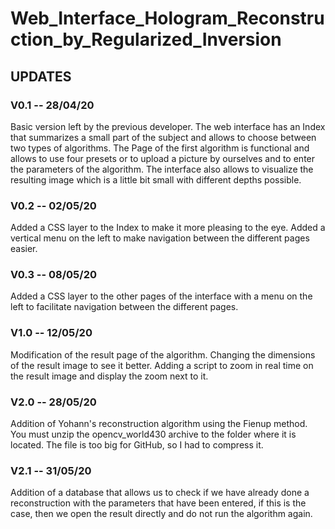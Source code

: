 # Web_Interface_Hologram_Reconstruction_by_Regularized_Inversion
## UPDATES
### V0.1 -- 28/04/20
Basic version left by the previous developer.
The web interface has an Index that summarizes a small part of the subject and allows to choose between two types of algorithms.
The Page of the first algorithm is functional and allows to use four presets or to upload a picture by ourselves and to enter the parameters of the algorithm.
The interface also allows to visualize the resulting image which is a little bit small with different depths possible.
### V0.2 -- 02/05/20
Added a CSS layer to the Index to make it more pleasing to the eye.
Added a vertical menu on the left to make navigation between the different pages easier.
### V0.3 -- 08/05/20
Added a CSS layer to the other pages of the interface with a menu on the left to facilitate navigation between the different pages.
### V1.0 -- 12/05/20
Modification of the result page of the algorithm.
Changing the dimensions of the result image to see it better.
Adding a script to zoom in real time on the result image and display the zoom next to it.
### V2.0 -- 28/05/20
Addition of Yohann's reconstruction algorithm using the Fienup method.
You must unzip the opencv_world430 archive to the folder where it is located. The file is too big for GitHub, so I had to compress it.
### V2.1 -- 31/05/20
Addition of a database that allows us to check if we have already done a reconstruction with the parameters that have been entered, if this is the case, then we open the result directly and do not run the algorithm again.
